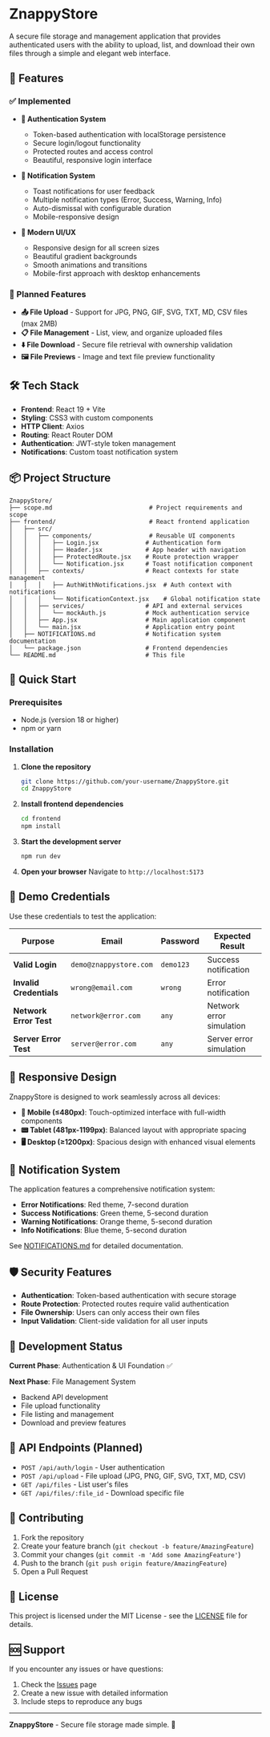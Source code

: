 # ZnappyStore

A secure file storage and management application that provides authenticated users with the ability to upload, list, and download their own files through a simple and elegant web interface.

## 🚀 Features

### ✅ Implemented
- **🔐 Authentication System**
  - Token-based authentication with localStorage persistence
  - Secure login/logout functionality
  - Protected routes and access control
  - Beautiful, responsive login interface

- **🔔 Notification System**
  - Toast notifications for user feedback
  - Multiple notification types (Error, Success, Warning, Info)
  - Auto-dismissal with configurable duration
  - Mobile-responsive design

- **🎨 Modern UI/UX**
  - Responsive design for all screen sizes
  - Beautiful gradient backgrounds
  - Smooth animations and transitions
  - Mobile-first approach with desktop enhancements

### 🚧 Planned Features
- **📤 File Upload** - Support for JPG, PNG, GIF, SVG, TXT, MD, CSV files (max 2MB)
- **📋 File Management** - List, view, and organize uploaded files
- **⬇️ File Download** - Secure file retrieval with ownership validation
- **🖼️ File Previews** - Image and text file preview functionality

## 🛠️ Tech Stack

- **Frontend**: React 19 + Vite
- **Styling**: CSS3 with custom components
- **HTTP Client**: Axios
- **Routing**: React Router DOM
- **Authentication**: JWT-style token management
- **Notifications**: Custom toast notification system

## 📦 Project Structure

```
ZnappyStore/
├── scope.md                           # Project requirements and scope
├── frontend/                          # React frontend application
│   ├── src/
│   │   ├── components/                # Reusable UI components
│   │   │   ├── Login.jsx             # Authentication form
│   │   │   ├── Header.jsx            # App header with navigation
│   │   │   ├── ProtectedRoute.jsx    # Route protection wrapper
│   │   │   └── Notification.jsx      # Toast notification component
│   │   ├── contexts/                 # React contexts for state management
│   │   │   ├── AuthWithNotifications.jsx  # Auth context with notifications
│   │   │   └── NotificationContext.jsx    # Global notification state
│   │   ├── services/                 # API and external services
│   │   │   └── mockAuth.js           # Mock authentication service
│   │   ├── App.jsx                   # Main application component
│   │   └── main.jsx                  # Application entry point
│   ├── NOTIFICATIONS.md              # Notification system documentation
│   └── package.json                  # Frontend dependencies
└── README.md                         # This file
```

## 🚀 Quick Start

### Prerequisites
- Node.js (version 18 or higher)
- npm or yarn

### Installation

1. **Clone the repository**
   ```bash
   git clone https://github.com/your-username/ZnappyStore.git
   cd ZnappyStore
   ```

2. **Install frontend dependencies**
   ```bash
   cd frontend
   npm install
   ```

3. **Start the development server**
   ```bash
   npm run dev
   ```

4. **Open your browser**
   Navigate to `http://localhost:5173`

## 🔑 Demo Credentials

Use these credentials to test the application:

| Purpose | Email | Password | Expected Result |
|---------|-------|----------|----------------|
| **Valid Login** | `demo@znappystore.com` | `demo123` | Success notification |
| **Invalid Credentials** | `wrong@email.com` | `wrong` | Error notification |
| **Network Error Test** | `network@error.com` | `any` | Network error simulation |
| **Server Error Test** | `server@error.com` | `any` | Server error simulation |

## 📱 Responsive Design

ZnappyStore is designed to work seamlessly across all devices:

- **📱 Mobile (≤480px)**: Touch-optimized interface with full-width components
- **📟 Tablet (481px-1199px)**: Balanced layout with appropriate spacing
- **🖥️ Desktop (≥1200px)**: Spacious design with enhanced visual elements

## 🔔 Notification System

The application features a comprehensive notification system:

- **Error Notifications**: Red theme, 7-second duration
- **Success Notifications**: Green theme, 5-second duration  
- **Warning Notifications**: Orange theme, 5-second duration
- **Info Notifications**: Blue theme, 5-second duration

See [NOTIFICATIONS.md](frontend/NOTIFICATIONS.md) for detailed documentation.

## 🛡️ Security Features

- **Authentication**: Token-based authentication with secure storage
- **Route Protection**: Protected routes require valid authentication
- **File Ownership**: Users can only access their own files
- **Input Validation**: Client-side validation for all user inputs

## 🚧 Development Status

**Current Phase**: Authentication & UI Foundation ✅

**Next Phase**: File Management System
- Backend API development
- File upload functionality
- File listing and management
- Download and preview features

## 📄 API Endpoints (Planned)

- `POST /api/auth/login` - User authentication
- `POST /api/upload` - File upload (JPG, PNG, GIF, SVG, TXT, MD, CSV)
- `GET /api/files` - List user's files
- `GET /api/files/:file_id` - Download specific file

## 🤝 Contributing

1. Fork the repository
2. Create your feature branch (`git checkout -b feature/AmazingFeature`)
3. Commit your changes (`git commit -m 'Add some AmazingFeature'`)
4. Push to the branch (`git push origin feature/AmazingFeature`)
5. Open a Pull Request

## 📝 License

This project is licensed under the MIT License - see the [LICENSE](LICENSE) file for details.

## 🆘 Support

If you encounter any issues or have questions:
1. Check the [Issues](https://github.com/your-username/ZnappyStore/issues) page
2. Create a new issue with detailed information
3. Include steps to reproduce any bugs

---

**ZnappyStore** - Secure file storage made simple. 🚀 